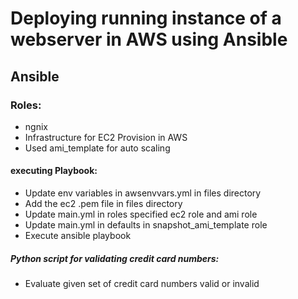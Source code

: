 # Deploying running instance of a webserver  in AWS using Ansible

## Ansible 

### Roles:
  - ngnix
  - Infrastructure for  EC2 Provision in AWS
  - Used ami_template for auto scaling

#### executing Playbook:
  - Update  env variables in awsenvvars.yml in files directory
  - Add the ec2 .pem file in files directory
  - Update main.yml in roles specified  ec2 role and ami role
  - Update main.yml in defaults in snapshot_ami_template role
  - Execute ansible  playbook

##### Python script for validating credit card numbers:
  - Evaluate given set of credit card numbers valid or invalid



